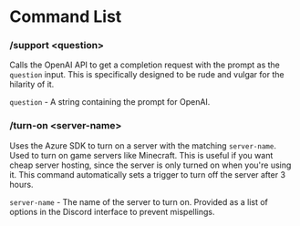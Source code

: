 # Command List
### /support \<question\>
Calls the OpenAI API to get a completion request with the prompt as the `question` input. This is specifically designed to be rude and vulgar for the hilarity of it.

`question` - A string containing the prompt for OpenAI.

### /turn-on \<server-name\>
Uses the Azure SDK to turn on a server with the matching `server-name`. Used to turn on game servers like Minecraft. This is useful if you want cheap server hosting, since the server is only turned on when you're using it. This command automatically sets a trigger to turn off the server after 3 hours.

`server-name` - The name of the server to turn on. Provided as a list of options in the Discord interface to prevent mispellings.
